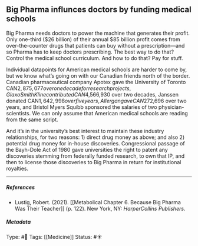 ## Big Pharma influnces doctors by funding medical schools  # 

Big Pharma needs doctors to power the machine that generates their profit. Only one-third ($26 billion) of their annual $85 billion profit comes from over-the-counter drugs that patients can buy without a prescription—and so Pharma has to keep doctors prescribing. The best way to do that? Control the medical school curriculum. And how to do that? Pay for stuff.

Individual datapoints for American medical schools are harder to come by, but we know what’s going on with our Canadian friends north of the border. Canadian pharmaceutical company Apotex gave the University of Toronto CAN$2,875,077 over one decade for research projects, GlaxoSmithKline contributed CAN$4,566,930 over two decades, Janssen donated CAN$1,642,998 over five years, Allergan gave CAN$272,696 over two years, and Bristol Myers Squibb sponsored the salaries of two physician-scientists. We can only assume that American medical schools are reading from the same script.

And it’s in the university’s best interest to maintain these industry relationships, for two reasons: 1) direct drug money as above; and also 2) potential drug money for in-house discoveries. Congressional passage of the Bayh-Dole Act of 1980 gave universities the right to patent any discoveries stemming from federally funded research, to own that IP, and then to license those discoveries to Big Pharma in return for institutional royalties.

___

##### References

- Lustig, Robert. (2021). [[Metabolical Chapter 6. Because Big Pharma Was Their Teacher]] (p. 122). New York, NY: _HarperCollins Publishers_.

##### Metadata

Type: #🔴 
Tags: [[Medicine]]
Status: #☀️ 